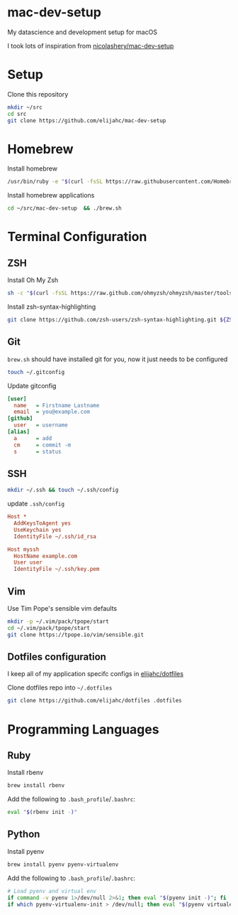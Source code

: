 # mac-dev-setup
My datascience and development setup for macOS

I took lots of inspiration from 
[nicolashery/mac-dev-setup](https://github.com/nicolashery/mac-dev-setup)

# Setup

Clone this repository
```bash
mkdir ~/src
cd src
git clone https://github.com/elijahc/mac-dev-setup
```

# Homebrew

Install homebrew
```bash
/usr/bin/ruby -e "$(curl -fsSL https://raw.githubusercontent.com/Homebrew/install/master/install)"
```

Install homebrew applications
```bash
cd ~/src/mac-dev-setup  && ./brew.sh
```

# Terminal Configuration

## ZSH
Install Oh My Zsh
```bash
sh -c "$(curl -fsSL https://raw.github.com/ohmyzsh/ohmyzsh/master/tools/install.sh)"
```

Install zsh-syntax-highlighting
```bash
git clone https://github.com/zsh-users/zsh-syntax-highlighting.git ${ZSH_CUSTOM:-~/.oh-my-zsh/custom}/plugins/zsh-syntax-highlighting
```

## Git

`brew.sh` should have installed git for you, now it just needs to be configured

```bash
touch ~/.gitconfig
```

Update gitconfig
```ini
[user]
  name   = Firstname Lastname
  email  = you@example.com
[github]
  user   = username
[alias]
  a      = add
  cm     = commit -m
  s      = status
```

## SSH
```bash
mkdir ~/.ssh && touch ~/.ssh/config
```

update `.ssh/config`
```ini
Host *
  AddKeysToAgent yes
  UseKeychain yes
  IdentityFile ~/.ssh/id_rsa

Host myssh
  HostName example.com
  User user
  IdentityFile ~/.ssh/key.pem
```

## Vim

Use Tim Pope's sensible vim defaults

```bash
mkdir -p ~/.vim/pack/tpope/start
cd ~/.vim/pack/tpope/start
git clone https://tpope.io/vim/sensible.git
```

## Dotfiles configuration
I keep all of my application specifc configs in 
[elijahc/dotfiles](https://github.com/elijahc/dotfiles)

Clone dotfiles repo into `~/.dotfiles`
```bash
git clone https://github.com/elijahc/dotfiles .dotfiles
```

# Programming Languages

## Ruby

Install rbenv
```bash
brew install rbenv
```

Add the following to `.bash_profile`/`.bashrc`:
```bash
eval "$(rbenv init -)"
```

## Python

Install pyenv
```bash
brew install pyenv pyenv-virtualenv
```

Add the following to `.bash_profile`/`.bashrc`:
```bash
# Load pyenv and virtual env
if command -v pyenv 1>/dev/null 2>&1; then eval "$(pyenv init -)"; fi
if which pyenv-virtualenv-init > /dev/null; then eval "$(pyenv virtualenv-init -)"; fi
```
